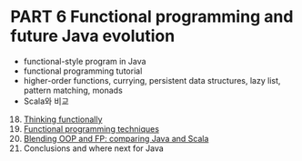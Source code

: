 # PART 6 Functional programming and future Java evolution

- functional-style program in Java
- functional programming tutorial
- higher-order functions, currying, persistent data structures, lazy list, pattern matching, monads
- Scala와 비교


18. [Thinking functionally](18_thinking_functionally/README.md)
19. [Functional programming techniques](19_functional_programming_techniques/README.md)
20. [Blending OOP and FP: comparing Java and Scala](20_blending_oop_and_fp_comparing_java_and_scala/README.md)
21. Conclusions and where next for Java
